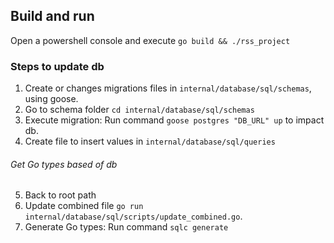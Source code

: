 ## Build and run
Open a powershell console and execute ```go build && ./rss_project```

### Steps to update db

1. Create or changes migrations files in ```internal/database/sql/schemas```, using goose.
2. Go to schema folder ```cd internal/database/sql/schemas``` 
3. Execute migration: Run command ```goose postgres "DB_URL" up``` to impact db.
4. Create file to insert values in ```internal/database/sql/queries```

###### Get Go types based of db 

5. Back to root path
6. Update combined file ```go run internal/database/sql/scripts/update_combined.go```. 
7. Generate Go types: Run command ```sqlc generate```